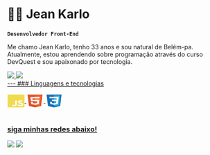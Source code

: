 # 🧑‍💻 Jean Karlo

**`Desenvolvedor Front-End`**

Me chamo Jean Karlo, tenho 33 anos e sou natural de Belém-pa. Atualmente, estou aprendendo sobre programação através do curso DevQuest e sou apaixonado por tecnologia.

 <div>
   <a href="https://github.com/Jean-Karlo">
   <img height="180em" src="https://github-readme-stats.vercel.app/api?username=Jean-Karlo&show_icons=true&theme=tokyonight&include_all_commits=true&count_private=true"/>
   <img height="180em" src="https://github-readme-stats.vercel.app/api/top-langs/?username=Jean-Karlo&layout=compact&langs_count=6&theme=tokyonight"/>
</div>
---
### Linguagens e tecnologias
    
<div style="display: inline_block"><br>
  <img align="center" alt="Js" height="30" width="40" src="https://raw.githubusercontent.com/devicons/devicon/master/icons/javascript/javascript-plain.svg">
  <img align="center" alt="HTML" height="30" width="40" src="https://raw.githubusercontent.com/devicons/devicon/master/icons/html5/html5-original.svg">
  <img align="center" alt="CSS" height="30" width="40" src="https://raw.githubusercontent.com/devicons/devicon/master/icons/css3/css3-original.svg">
</div>
 
<br>
 
### siga minhas redes abaixo!
 
<div> 
  <a href="https://instagram.com/xjeankarlox" target="_blank"><img src="https://img.shields.io/badge/-Instagram-%23E4405F?style=for-the-badge&logo=instagram&logoColor=white" target="_blank"></a> 
  <a href="https://www.linkedin.com/in/jean-karlo-503592183/" target="_blank"><img src="https://img.shields.io/badge/-LinkedIn-%230077B5?style=for-the-badge&logo=linkedin&logoColor=white" target="_blank"></a>
</div>
